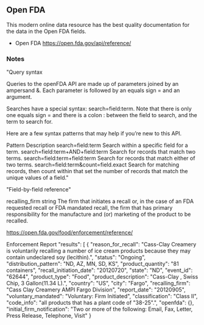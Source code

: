 

## Open FDA
This modern online data resource has the best quality documentation for the data in the Open FDA fields.
* Open FDA https://open.fda.gov/api/reference/

### Notes
"Query syntax

Queries to the openFDA API are made up of parameters joined by an ampersand &. Each parameter is followed by an equals sign = and an argument.

Searches have a special syntax: search=field:term. Note that there is only one equals sign = and there is a colon : between the field to search, and the term to search for.

Here are a few syntax patterns that may help if you’re new to this API.

Pattern Description
search=field:term Search within a specific field for a term.
search=field:term+AND+field:term  Search for records that match two terms.
search=field:term+field:term  Search for records that match either of two terms.
search=field:term&count=field.exact Search for matching records, then count within that set the number of records that match the unique values of a field."


"Field-by-field reference"


recalling_firm
string
The firm that initiates a recall or, in the case of an FDA requested recall or FDA mandated recall, the firm that has primary responsibility for the manufacture and (or) marketing of the product to be recalled.


https://open.fda.gov/food/enforcement/reference/

Enforcement Report
"results": [
  {
    "reason_for_recall": "Cass-Clay Creamery is voluntarily recalling a number of ice cream products because they may contain undeclared soy (lecithin).",
    "status": "Ongoing",
    "distribution_pattern": "ND, AZ, MN, SD, KS",
    "product_quantity": "81 containers",
    "recall_initiation_date": "20120720",
    "state": "ND",
    "event_id": "62644",
    "product_type": "Food",
    "product_description": "Cass-Clay   , Swiss Chip, 3 Gallon(11.34 L).",
    "country": "US",
    "city": "Fargo",
    "recalling_firm": "Cass Clay Creamery AMPI Fargo Division",
    "report_date": "20120905",
    "voluntary_mandated": "Voluntary: Firm Initiated",
    "classification": "Class II",
    "code_info": "all products that has a plant code of \"38-25\".",
    "openfda": {},
    "initial_firm_notification": "Two or more of the following: Email, Fax, Letter, Press Release, Telephone, Visit"
  }
